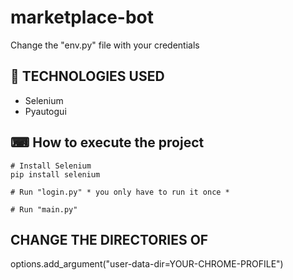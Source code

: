 # marketplace-bot

Change the "env.py" file with your credentials

## 🚀 TECHNOLOGIES USED

- Selenium
- Pyautogui

## ⌨ How to execute the project
```
# Install Selenium
pip install selenium

# Run "login.py" * you only have to run it once * 

# Run "main.py" 
```

## CHANGE THE DIRECTORIES OF
options.add_argument("user-data-dir=YOUR-CHROME-PROFILE")
